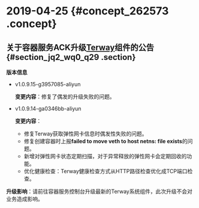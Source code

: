# 2019-04-25 {#concept_262573 .concept}

## 关于容器服务ACK升级[Terway](../../../../intl.zh-CN/用户指南/Kubernetes集群/网络管理/Terway网络插件.md#)组件的公告 {#section_jq2_wq0_q29 .section}

**版本信息** 

-   v1.0.9.15-g3957085-aliyun

    **变更内容**：修复了偶发的升级失败的问题。

-   v1.0.9.14-ga0346bb-aliyun

    **变更内容**：

    -   修复Terway获取弹性网卡信息时偶发性失败的问题。
    -   修复创建容器时上报**failed to move veth to host netns: file exists**的问题。
    -   新增对弹性网卡状态定期扫描，对于异常释放的弹性网卡会定期回收的功能。
    -   优化健康检查：Terway健康检查方式从HTTP路径检查优化成TCP端口检查。

**升级影响**：请前往容器服务控制台升级最新的Terway系统组件，此次升级不会对业务造成影响。

